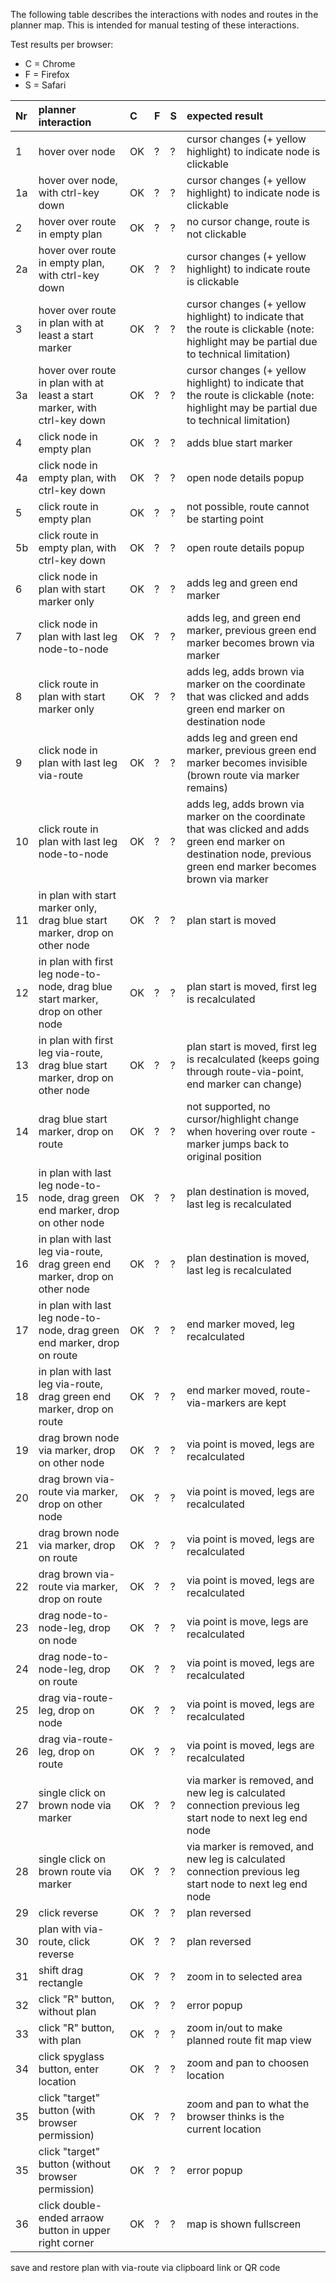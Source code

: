 The following table describes the interactions with nodes and routes in the planner map. 
This is intended for manual testing of these interactions. 

Test results per browser:
- C = Chrome
- F = Firefox
- S = Safari

|Nr|planner interaction|C|F|S|expected result
|:---|:---|:---|:---|:---|:---
|1|hover over node|OK|?|?|cursor changes (+ yellow highlight) to indicate node is clickable
|1a|hover over node, with ctrl-key down|OK|?|?|cursor changes (+ yellow highlight) to indicate node is clickable
|2|hover over route in empty plan|OK|?|?|no cursor change, route is not clickable
|2a|hover over route in empty plan, with ctrl-key down|OK|?|?|cursor changes (+ yellow highlight) to indicate route is clickable
|3|hover over route in plan with at least a start marker|OK|?|?|cursor changes (+ yellow highlight) to indicate that the route is clickable (note: highlight may be partial due to technical limitation)
|3a|hover over route in plan with at least a start marker, with ctrl-key down|OK|?|?|cursor changes (+ yellow highlight) to indicate that the route is clickable (note: highlight may be partial due to technical limitation)
|4|click node in empty plan|OK|?|?|adds blue start marker
|4a|click node in empty plan, with ctrl-key down|OK|?|?|open node details popup
|5|click route in empty plan|OK|?|?|not possible, route cannot be starting point
|5b|click route in empty plan, with ctrl-key down|OK|?|?|open route details popup
|6|click node in plan with start marker only|OK|?|?|adds leg and green end marker
|7|click node in plan with last leg node-to-node|OK|?|?|adds leg, and green end marker, previous green end marker becomes brown via marker
|8|click route in plan with start marker only|OK|?|?|adds leg, adds brown via marker on the coordinate that was clicked and adds green end marker on destination node
|9|click node in plan with last leg via-route|OK|?|?|adds leg and green end marker, previous green end marker becomes invisible (brown route via marker remains)
|10|click route in plan with last leg node-to-node|OK|?|?|adds leg, adds brown via marker on the coordinate that was clicked and adds green end marker on destination node, previous green end marker becomes brown via marker
|11|in plan with start marker only, drag blue start marker, drop on other node|OK|?|?|plan start is moved
|12|in plan with first leg node-to-node, drag blue start marker, drop on other node|OK|?|?|plan start is moved, first leg is recalculated
|13|in plan with first leg via-route, drag blue start marker, drop on other node|OK|?|?|plan start is moved, first leg is recalculated (keeps going through route-via-point, end marker can change)
|14|drag blue start marker, drop on route|OK|?|?|not supported, no cursor/highlight change when hovering over route - marker jumps back to original position
|15|in plan with last leg node-to-node, drag green end marker, drop on other node|OK|?|?|plan destination is moved, last leg is recalculated
|16|in plan with last leg via-route, drag green end marker, drop on other node|OK|?|?|plan destination is moved, last leg is recalculated
|17|in plan with last leg node-to-node, drag green end marker, drop on route|OK|?|?|end marker moved, leg recalculated
|18|in plan with last leg via-route, drag green end marker, drop on route|OK|?|?|end marker moved, route-via-markers are kept
|19|drag brown node via marker, drop on other node|OK|?|?|via point is moved, legs are recalculated
|20|drag brown via-route via marker, drop on other node|OK|?|?|via point is moved, legs are recalculated
|21|drag brown node via marker, drop on route|OK|?|?|via point is moved, legs are recalculated
|22|drag brown via-route via marker, drop on route|OK|?|?|via point is moved, legs are recalculated
|23|drag node-to-node-leg, drop on node|OK|?|?|via point is move, legs are recalculated
|24|drag node-to-node-leg, drop on route|OK|?|?|via point is moved, legs are recalculated
|25|drag via-route-leg, drop on node|OK|?|?|via point is moved, legs are recalculated
|26|drag via-route-leg, drop on route|OK|?|?|via point is moved, legs are recalculated
|27|single click on brown node via marker|OK|?|?|via marker is removed, and new leg is calculated connection previous leg start node to next leg end node
|28|single click on brown route via marker|OK|?|?|via marker is removed, and new leg is calculated connection previous leg start node to next leg end node
|29|click reverse|OK|?|?|plan reversed
|30|plan with via-route, click reverse|OK|?|?|plan reversed
|31|shift drag rectangle|OK|?|?|zoom in to selected area
|32|click "R" button, without plan|OK|?|?|error popup
|33|click "R" button, with plan|OK|?|?|zoom in/out to make planned route fit map view
|34|click spyglass button, enter location|OK|?|?|zoom and pan to choosen location
|35|click "target" button (with browser permission)|OK|?|?|zoom and pan to what the browser thinks is the current location
|35|click "target" button (without browser permission)|OK|?|?|error popup
|36|click double-ended arraow button in upper right corner|OK|?|?|map is shown fullscreen

save and restore plan with via-route via clipboard link or QR code 
